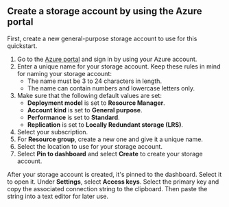 ## Create a storage account by using the Azure portal

First, create a new general-purpose storage account to use for this quickstart. 

1. Go to the [Azure portal](https://portal.azure.com/#create/Microsoft.StorageAccount-ARM) and sign in by using your Azure account. 
2. Enter a unique name for your storage account. Keep these rules in mind for naming your storage account:
    - The name must be 3 to 24 characters in length.
    - The name can contain numbers and lowercase letters only.
3. Make sure that the following default values are set: 
    - **Deployment model** is set to **Resource Manager**.
    - **Account kind** is set to **General purpose**.
    - **Performance** is set to **Standard**.
    - **Replication** is set to **Locally Redundant storage (LRS)**.
4. Select your subscription. 
5. For **Resource group**, create a new one and give it a unique name. 
6. Select the location to use for your storage account.
7. Select **Pin to dashboard** and select **Create** to create your storage account. 

After your storage account is created, it's pinned to the dashboard. Select it to open it. Under **Settings**, select **Access keys**. Select the primary key and copy the associated connection string to the clipboard. Then paste the string into a text editor for later use.
